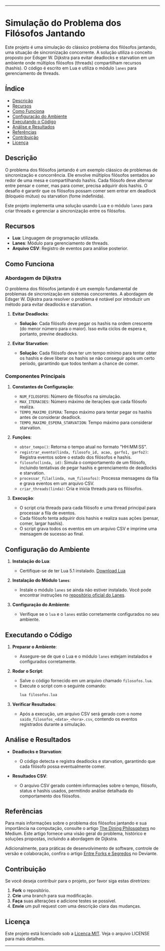 
---

# Simulação do Problema dos Filósofos Jantando

Este projeto é uma simulação do clássico problema dos filósofos jantando, uma situação de sincronização concorrente. A solução utiliza o conceito proposto por Edsger W. Dijkstra para evitar deadlocks e starvation em um ambiente onde múltiplos filósofos (threads) compartilham recursos (hashis). O código é escrito em Lua e utiliza o módulo `lanes` para gerenciamento de threads.

## Índice

- [Descrição](#descrição)
- [Recursos](#recursos)
- [Como Funciona](#como-funciona)
- [Configuração do Ambiente](#configuração-do-ambiente)
- [Executando o Código](#executando-o-código)
- [Análise e Resultados](#análise-e-resultados)
- [Referências](#referências)
- [Contribuição](#contribuição)
- [Licença](#licença)

## Descrição

O problema dos filósofos jantando é um exemplo clássico de problemas de sincronização e concorrência. Ele envolve múltiplos filósofos sentados ao redor de uma mesa e compartilhando hashis. Cada filósofo deve alternar entre pensar e comer, mas para comer, precisa adquirir dois hashis. O desafio é garantir que os filósofos possam comer sem entrar em deadlock (bloqueio mútuo) ou starvation (fome indefinida).

Este projeto implementa uma solução usando Lua e o módulo `lanes` para criar threads e gerenciar a sincronização entre os filósofos.

## Recursos

- **Lua**: Linguagem de programação utilizada.
- **Lanes**: Módulo para gerenciamento de threads.
- **Arquivo CSV**: Registro de eventos para análise posterior.

## Como Funciona

### Abordagem de Dijkstra

O problema dos filósofos jantando é um exemplo fundamental de problemas de sincronização em sistemas concorrentes. A abordagem de Edsger W. Dijkstra para resolver o problema é notável por introduzir um método para evitar deadlocks e starvation.

1. **Evitar Deadlocks**:
   - **Solução**: Cada filósofo deve pegar os hashis na ordem crescente (do menor número para o maior). Isso evita ciclos de espera e, portanto, previne deadlocks.

2. **Evitar Starvation**:
   - **Solução**: Cada filósofo deve ter um tempo mínimo para tentar obter os hashis e deve liberar os hashis se não conseguir após um certo período, garantindo que todos tenham a chance de comer.

### Componentes Principais

1. **Constantes de Configuração**:
   - `NUM_FILOSOFOS`: Número de filósofos na simulação.
   - `MAX_ITERACOES`: Número máximo de iterações que cada filósofo realiza.
   - `TEMPO_MAXIMO_ESPERA`: Tempo máximo para tentar pegar os hashis antes de considerar deadlock.
   - `TEMPO_MAXIMO_ESPERA_STARVATION`: Tempo máximo para considerar starvation.

2. **Funções**:
   - `obter_tempo()`: Retorna o tempo atual no formato "HH:MM:SS".
   - `registrar_evento(linda, filosofo_id, acao, garfo1, garfo2)`: Registra eventos sobre o estado dos filósofos e hashis.
   - `filosofo(linda, id)`: Simula o comportamento de um filósofo, incluindo tentativas de pegar hashis e gerenciamento de deadlocks e starvation.
   - `processar_fila(linda, num_filosofos)`: Processa mensagens da fila e grava eventos em um arquivo CSV.
   - `criar_threads(linda)`: Cria e inicia threads para os filósofos.

3. **Execução**:
   - O script cria threads para cada filósofo e uma thread principal para processar a fila de eventos.
   - Cada filósofo tenta adquirir dois hashis e realiza suas ações (pensar, comer, largar hashis).
   - O script grava todos os eventos em um arquivo CSV e imprime uma mensagem de sucesso ao final.

## Configuração do Ambiente

1. **Instalação do Lua**:
   - Certifique-se de ter Lua 5.1 instalado. [Download Lua](https://www.lua.org/download.html)

2. **Instalação do Módulo `lanes`**:
   - Instale o módulo `lanes` se ainda não estiver instalado. Você pode encontrar instruções no [repositório oficial do Lanes](https://github.com/luapower/lanes).

3. **Configuração do Ambiente**:
   - Verifique se o `lua` e o `lanes` estão corretamente configurados no seu ambiente.

## Executando o Código

1. **Preparar o Ambiente**:
   - Assegure-se de que o Lua e o módulo `lanes` estejam instalados e configurados corretamente.

2. **Rodar o Script**:
   - Salve o código fornecido em um arquivo chamado `filosofos.lua`.
   - Execute o script com o seguinte comando:
     ```bash
     lua filosofos.lua
     ```

3. **Verificar Resultados**:
   - Após a execução, um arquivo CSV será gerado com o nome `saida_filosofos_<data>_<hora>.csv`, contendo os eventos registrados durante a simulação.

## Análise e Resultados

- **Deadlocks e Starvation**:
  - O código detecta e registra deadlocks e starvation, garantindo que cada filósofo possa eventualmente comer.
  
- **Resultados CSV**:
  - O arquivo CSV gerado contém informações sobre o tempo, filósofo, status e hashis usados, permitindo análise detalhada do comportamento dos filósofos.

## Referências

Para mais informações sobre o problema dos filósofos jantando e sua importância na computação, consulte o artigo [The Dining Philosophers](https://medium.com/great-moments-in-computing-history/the-dining-philosophers-2e3da2847bac) no Medium. Este artigo fornece uma visão geral do problema, histórico e soluções propostas, incluindo a abordagem de Dijkstra.

Adicionalmente, para práticas de desenvolvimento de software, controle de versão e colaboração, confira o artigo [Entre Forks e Segredos](https://www.deviante.com.br/noticias/entre-forks-e-segredos/) no Deviante.

## Contribuição

Se você deseja contribuir para o projeto, por favor siga estas diretrizes:

1. **Fork** o repositório.
2. **Crie** uma branch para sua modificação.
3. **Faça** suas alterações e adicione testes se possível.
4. **Envie** um pull request com uma descrição clara das mudanças.

## Licença

Este projeto está licenciado sob a [Licença MIT](LICENSE). Veja o arquivo LICENSE para mais detalhes.

---